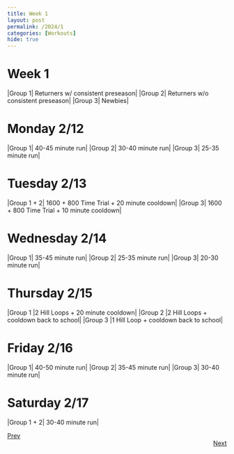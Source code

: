 ```yaml
---
title: Week 1
layout: post
permalink: /2024/1
categories: [Workouts]
hide: true
---
```



# Week 1

|Group 1| Returners w/ consistent preseason|
|Group 2| Returners w/o consistent preseason|
|Group 3| Newbies|

# Monday 2/12

|Group 1| 40-45 minute run|
|Group 2| 30-40 minute run|
|Group 3| 25-35 minute run|

# Tuesday 2/13

|Group 1 + 2| 1600 + 800 Time Trial + 20 minute cooldown|
|Group 3| 1600 + 800 Time Trial + 10 minute cooldown|

# Wednesday 2/14

|Group 1| 35-45 minute run|
|Group 2| 25-35 minute run|
|Group 3| 20-30 minute run|

# Thursday 2/15

|Group 1 |2 Hill Loops + 20 minute cooldown|
|Group 2 |2 Hill Loops + cooldown back to school|
|Group 3 |1 Hill Loop + cooldown back to school|

# Friday 2/16

|Group 1| 40-50 minute run|
|Group 2| 35-45 minute run|
|Group 3| 30-40 minute run|

# Saturday 2/17

|Group 1 + 2| 30-40 minute run|


<div style="text-align: left"> <a href="{{site.baseurl}}/2024/0">Prev</a></div> 
<div style="text-align: right"> <a href="{{site.baseurl}}/2024/2">Next</a></div>